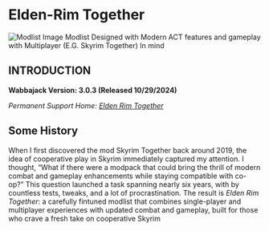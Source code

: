 # Elden-Rim Together

![Modlist Image](https://github.com/DJLegends1011/Elden-Rim-Together/blob/main/modlist-image.png)
Modlist Designed with Modern ACT features and gameplay with Multiplayer (E.G. Skyrim Together) In mind

## INTRODUCTION

**Wabbajack Version: 3.0.3 (Released 10/29/2024)**  

*Permanent Support Home:  [Elden Rim Together](https://discord.gg/YwU4dF2X9V)*  

## Some History

When I first discovered the mod Skyrim Together back around 2019, the idea of cooperative play in Skyrim immediately captured my attention. I thought, “What if there were a modpack that could bring the thrill of modern combat and gameplay enhancements while staying compatible with co-op?” This question launched a task spanning nearly six years, with by countless tests, tweaks, and a lot of procrastination. The result is *Elden Rim Together*: a carefully fintuned modlist that combines single-player and multiplayer experiences with updated combat and gameplay, built for those who crave a fresh take on cooperative Skyrim

